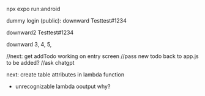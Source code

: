npx expo run:android

dummy login (public):
downward
Testtest#1234

downward2
Testtest#1234

downward 3, 4, 5, 

//next: get addTodo working on entry screen
//pass new todo back to app.js to be added?
//ask chatgpt

next:
create table attributes in lambda function
- unrecognizable lambda ooutput why?